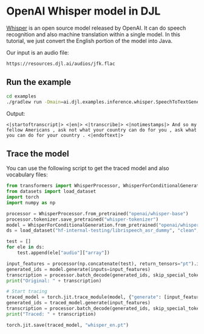 # OpenAI Whisper model in DJL

[Whisper](https://github.com/openai/whisper) is an open source model released by OpenAI.
It can do speech recognition and also machine translation within a single model. In this tutorial,
we just convert the English portion of the model into Java.

Our input is an audio file:

```
https://resources.djl.ai/audios/jfk.flac
```

## Run the example

```sh
cd examples
./gradlew run -Dmain=ai.djl.examples.inference.whisper.SpeechToTextGeneration
```

Output:

```
<|startoftranscript|> <|en|> <|transcribe|> <|notimestamps|> And so my fellow Americans , ask not what your country can do for you , ask what you can do for your country . <|endoftext|>
```

## Trace the model

You can use the following script to get the traced model and also vocabulary files:

```python
from transformers import WhisperProcessor, WhisperForConditionalGeneration
from datasets import load_dataset
import torch
import numpy as np

processor = WhisperProcessor.from_pretrained("openai/whisper-base")
processor.tokenizer.save_pretrained("whisper-tokenizer")
model = WhisperForConditionalGeneration.from_pretrained("openai/whisper-base", return_dict=False)
ds = load_dataset("hf-internal-testing/librispeech_asr_dummy", "clean", split="validation")

test = []
for ele in ds:
    test.append(ele["audio"]["array"])

input_features = processor(np.concatenate(test), return_tensors="pt").input_features
generated_ids = model.generate(inputs=input_features)
transcription = processor.batch_decode(generated_ids, skip_special_tokens=True)[0]
print("Original: " + transcription)

# Start tracing
traced_model = torch.jit.trace_module(model, {"generate": [input_features]})
generated_ids = traced_model.generate(input_features)
transcription = processor.batch_decode(generated_ids, skip_special_tokens=True)[0]
print("Traced: " + transcription)

torch.jit.save(traced_model, "whisper_en.pt")
```
